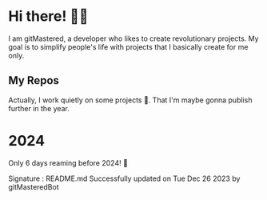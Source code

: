 
# Hi there! 🙋‍♂️
I am gitMastered, a developer who likes to create revolutionary projects.
My goal is to simplify people's life with projects that I basically create for me only.

## My Repos
Actually, I work quietly on some projects 👀. That I'm maybe gonna publish further in the year.

# 2024
Only 6 days reaming before 2024! 🙌

Signature : README.md Successfully updated on Tue Dec 26 2023 by gitMasteredBot

